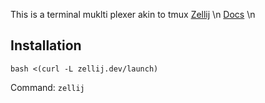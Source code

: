 This is a terminal muklti plexer akin to tmux
  [Zellij](https://github.com/zellij-org/zellij) \n
  [Docs](https://zellij.dev/documentation/configuration.html) \n
  
## Installation
  ```bash <(curl -L zellij.dev/launch)```

Command: `zellij`
